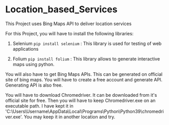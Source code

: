 # Location_based_Services
 This Project uses Bing Maps API to deliver location services

For this Project, you will have to install the following libraries:
1. Selenium `pip install selenium` :
    This library is used for testing of web applications

2. Folium `pip install folium` :
    This library allows to generate interactive maps using python.

You will also have to get Bing Maps APIs. This can be generated on official site of bing maps. You will have to create a free account and generate API. Generating API is also free.

You will have to download Chromedriver. It can be downloaded from it's official site for free.
Then you will have to keep Chromedriver.exe on an executable path. I have kept it in 'C:\\Users\\Username\\AppData\\Local\\Programs\\Python\\Python39\\chromedriver.exe'. You may keep it in another location and try.
